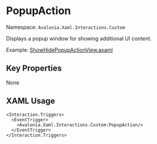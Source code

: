 # PopupAction

Namespace: `Avalonia.Xaml.Interactions.Custom`

Displays a popup window for showing additional UI content.

Example: [ShowHidePopupActionView.axaml](samples/BehaviorsTestApplication/Views/Pages/ShowHidePopupActionView.axaml)

## Key Properties
None

## XAML Usage
```xaml
<Interaction.Triggers>
  <EventTrigger>
    <Avalonia.Xaml.Interactions.Custom:PopupAction/>
  </EventTrigger>
</Interaction.Triggers>
```
